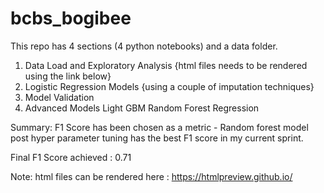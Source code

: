 # bcbs_bogibee

This repo has 4 sections (4 python notebooks) and a data folder.

1. Data Load and Exploratory Analysis {html files needs to be rendered using the link below}
2. Logistic Regression Models {using a couple of imputation techniques}
3. Model Validation
4. Advanced Models
   Light GBM
   Random Forest Regression
   
Summary: F1 Score has been chosen as a metric - Random forest model post hyper parameter tuning has the best F1 score in my current sprint. 

Final F1 Score achieved : 0.71



Note: html files can be rendered here : https://htmlpreview.github.io/
